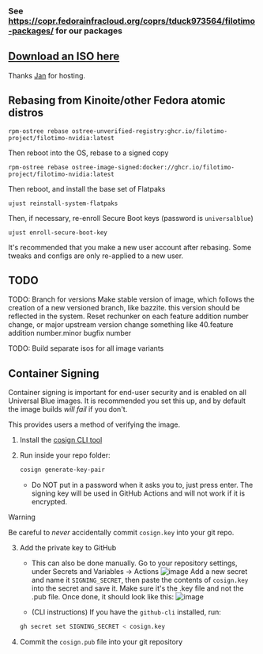 ### See https://copr.fedorainfracloud.org/coprs/tduck973564/filotimo-packages/ for our packages

## [Download an ISO here](https://download.filotimoproject.org/)
Thanks [Jan](https://github.com/JBNCK) for hosting.

## Rebasing from Kinoite/other Fedora atomic distros
```
rpm-ostree rebase ostree-unverified-registry:ghcr.io/filotimo-project/filotimo-nvidia:latest
```
Then reboot into the OS, rebase to a signed copy
```
rpm-ostree rebase ostree-image-signed:docker://ghcr.io/filotimo-project/filotimo-nvidia:latest
```
Then reboot, and install the base set of Flatpaks
```
ujust reinstall-system-flatpaks
```
Then, if necessary, re-enroll Secure Boot keys (password is `universalblue`)
```
ujust enroll-secure-boot-key
```
It's recommended that you make a new user account after rebasing. Some tweaks and configs are only re-applied to a new user.

## TODO
TODO: Branch for versions
Make stable version of image, which follows the creation of a new versioned branch, like bazzite. this version should be reflected in the system.
Reset rechunker on each feature addition number change, or major upstream version change
something like 40.feature addition number.minor bugfix number

TODO: Build separate isos for all image variants


## Container Signing

Container signing is important for end-user security and is enabled on all Universal Blue images. It is recommended you set this up, and by default the image builds *will fail* if you don't.

This provides users a method of verifying the image.

1. Install the [cosign CLI tool](https://edu.chainguard.dev/open-source/sigstore/cosign/how-to-install-cosign/#installing-cosign-with-the-cosign-binary)

2. Run inside your repo folder:

    ```bash
    cosign generate-key-pair
    ```

    
    - Do NOT put in a password when it asks you to, just press enter. The signing key will be used in GitHub Actions and will not work if it is encrypted.

> [!WARNING]
> Be careful to *never* accidentally commit `cosign.key` into your git repo.

3. Add the private key to GitHub

    - This can also be done manually. Go to your repository settings, under Secrets and Variables -> Actions
    ![image](https://user-images.githubusercontent.com/1264109/216735595-0ecf1b66-b9ee-439e-87d7-c8cc43c2110a.png)
    Add a new secret and name it `SIGNING_SECRET`, then paste the contents of `cosign.key` into the secret and save it. Make sure it's the .key file and not the .pub file. Once done, it should look like this:
    ![image](https://user-images.githubusercontent.com/1264109/216735690-2d19271f-cee2-45ac-a039-23e6a4c16b34.png)

    - (CLI instructions) If you have the `github-cli` installed, run:

    ```bash
    gh secret set SIGNING_SECRET < cosign.key
    ```

4. Commit the `cosign.pub` file into your git repository

